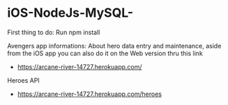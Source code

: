 # iOS-NodeJs-MySQL-

First thing to do: Run npm install

Avengers app informations:
About hero data entry and maintenance, aside from the iOS app you can also do it on the Web version thru this link
- https://arcane-river-14727.herokuapp.com/

Heroes API
- https://arcane-river-14727.herokuapp.com/heroes
